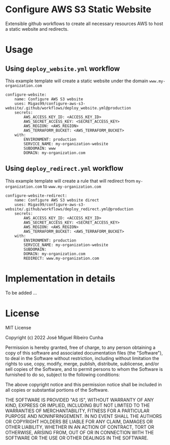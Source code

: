 # Configure AWS S3 Static Website

Extensible github workflows to create all necessary resources AWS to host a static website and redirects.

# Usage
## Using `deploy_website.yml` workflow
This example template will create a static website under the domain `www.my-organization.com`
```
configure-website:
    name: Configure AWS S3 website
    uses: Migas99/configure-aws-s3-website/.github/workflows/deploy_website.yml@production
    secrets:
        AWS_ACCESS_KEY_ID: <ACCESS_KEY_ID>
        AWS_SECRET_ACCESS_KEY: <SECRET_ACCESS_KEY>
        AWS_REGION: <AWS_REGION>
        AWS_TERRAFORM_BUCKET: <AWS_TERRAFORM_BUCKET>
    with:
        ENVIRONMENT: production
        SERVICE_NAME: my-organization-website
        SUBDOMAIN: www
        DOMAIN: my-organization.com
```
## Using `deploy_redirect.yml` workflow
This example template will create a rule that will redirect from `my-organization.com` to `www.my-organization.com`
```
configure-website-redirect:
    name: Configure AWS S3 website direct
    uses: Migas99/configure-aws-s3-website/.github/workflows/deploy_redirect.yml@production
    secrets:
        AWS_ACCESS_KEY_ID: <ACCESS_KEY_ID>
        AWS_SECRET_ACCESS_KEY: <SECRET_ACCESS_KEY>
        AWS_REGION: <AWS_REGION>
        AWS_TERRAFORM_BUCKET: <AWS_TERRAFORM_BUCKET>
    with:
        ENVIRONMENT: production
        SERVICE_NAME: my-organization-website
        SUBDOMAIN:
        DOMAIN: my-organization.com
        REDIRECT: www.my-organization.com
```

# Implementation in details

To be added ...

# License

MIT License

Copyright (c) 2022 José Miguel Ribeiro Cunha

Permission is hereby granted, free of charge, to any person obtaining a copy
of this software and associated documentation files (the "Software"), to deal
in the Software without restriction, including without limitation the rights
to use, copy, modify, merge, publish, distribute, sublicense, and/or sell
copies of the Software, and to permit persons to whom the Software is
furnished to do so, subject to the following conditions:

The above copyright notice and this permission notice shall be included in all
copies or substantial portions of the Software.

THE SOFTWARE IS PROVIDED "AS IS", WITHOUT WARRANTY OF ANY KIND, EXPRESS OR
IMPLIED, INCLUDING BUT NOT LIMITED TO THE WARRANTIES OF MERCHANTABILITY,
FITNESS FOR A PARTICULAR PURPOSE AND NONINFRINGEMENT. IN NO EVENT SHALL THE
AUTHORS OR COPYRIGHT HOLDERS BE LIABLE FOR ANY CLAIM, DAMAGES OR OTHER
LIABILITY, WHETHER IN AN ACTION OF CONTRACT, TORT OR OTHERWISE, ARISING FROM,
OUT OF OR IN CONNECTION WITH THE SOFTWARE OR THE USE OR OTHER DEALINGS IN THE
SOFTWARE.
